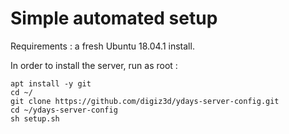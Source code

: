 # Simple automated setup

Requirements : a fresh Ubuntu 18.04.1 install.

In order to install the server, run as root :

    apt install -y git
    cd ~/
    git clone https://github.com/digiz3d/ydays-server-config.git
    cd ~/ydays-server-config
    sh setup.sh
